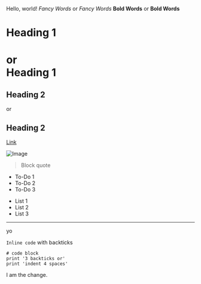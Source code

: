 Hello, world!
*Fancy Words* or _Fancy Words_
**Bold Words** or __Bold Words__
# Heading 1 
or  
Heading 1
=========
## Heading 2 
or 

Heading 2
---------
[Link](http://youtube.com) 

![Image](https://i.pinimg.com/280x280_RS/6f/6f/b1/6f6fb140cb73185c1b6489747f781a59.jpg)

> Block quote

* To-Do 1
* To-Do 2
* To-Do 3

- List 1
- List 2
- List 3

--- 
yo

`Inline code` with backticks

```
# code block
print '3 backticks or'
print 'indent 4 spaces'
```

I am the change.
